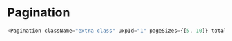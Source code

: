 # Pagination

```javascript
<Pagination className="extra-class" uxpId="1" pageSizes={[5, 10]} totalItems={50} />
```
